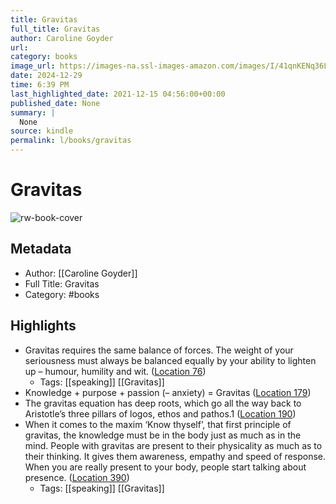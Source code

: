 ```yaml
---
title: Gravitas
full_title: Gravitas
author: Caroline Goyder
url: 
category: books
image_url: https://images-na.ssl-images-amazon.com/images/I/41qnKENq36L._SL200_.jpg
date: 2024-12-29
time: 6:39 PM
last_highlighted_date: 2021-12-15 04:56:00+00:00
published_date: None
summary: |
  None
source: kindle
permalink: l/books/gravitas
---
```

# Gravitas

![rw-book-cover](https://images-na.ssl-images-amazon.com/images/I/41qnKENq36L._SL200_.jpg)

## Metadata
- Author: [[Caroline Goyder]]
- Full Title: Gravitas
- Category: #books

## Highlights
- Gravitas requires the same balance of forces. The weight of your seriousness must always be balanced equally by your ability to lighten up – humour, humility and wit. ([Location 76](https://readwise.io/to_kindle?action=open&asin=B00FZ08D7C&location=76))
    - Tags: [[speaking]] [[Gravitas]] 
- Knowledge + purpose + passion (– anxiety) = Gravitas ([Location 179](https://readwise.io/to_kindle?action=open&asin=B00FZ08D7C&location=179))
- The gravitas equation has deep roots, which go all the way back to Aristotle’s three pillars of logos, ethos and pathos.1 ([Location 190](https://readwise.io/to_kindle?action=open&asin=B00FZ08D7C&location=190))
- When it comes to the maxim ‘Know thyself’, that first principle of gravitas, the knowledge must be in the body just as much as in the mind. People with gravitas are present to their physicality as much as to their thinking. It gives them awareness, empathy and speed of response. When you are really present to your body, people start talking about presence. ([Location 390](https://readwise.io/to_kindle?action=open&asin=B00FZ08D7C&location=390))
    - Tags: [[speaking]] [[Gravitas]] 


